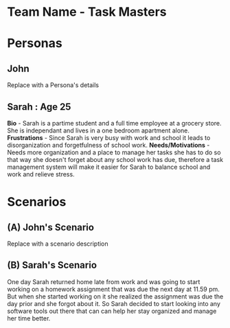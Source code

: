 # Team Name - Task Masters

# Personas

## John

Replace with a Persona's details

## Sarah : Age 25

**Bio** - Sarah is a partime student and a full time employee at a grocery store. She is independant and lives in a one bedroom apartment alone.
**Frustrations** - Since Sarah is very busy with work and school it leads to disorganization and forgetfulness of school work.
**Needs/Motivations** - Needs more organization and a place to manage her tasks she has to do so that way she doesn't forget about any school work has due, therefore a task management system will make it easier for Sarah to balance school and work and relieve stress.

# Scenarios

## (A) John's Scenario

Replace with a scenario description

## (B) Sarah's Scenario

One day Sarah returned home late from work and was going to start working on a homework assignment that was due the next day at 11.59 pm. But when she started working on it she realized the assignment was due the day prior and she forgot about it. So Sarah decided to start looking into any software tools out there that can can help her stay organized and manage her time better.
